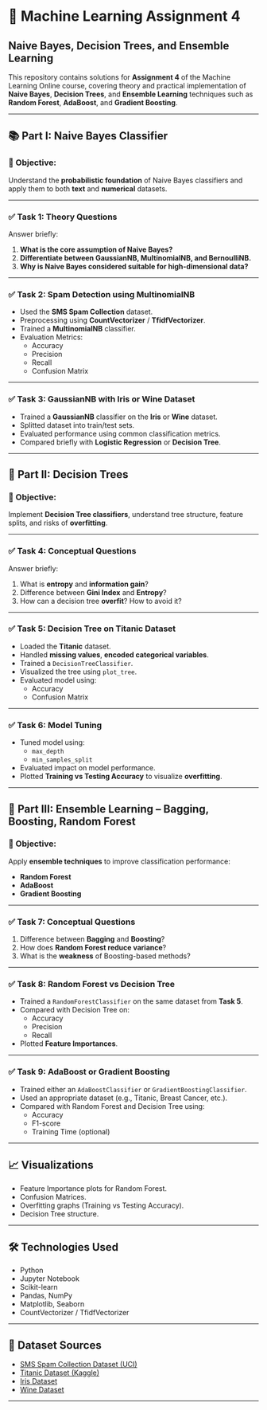 # 📘 Machine Learning Assignment 4
## Naive Bayes, Decision Trees, and Ensemble Learning

This repository contains solutions for **Assignment 4** of the Machine Learning Online course, covering theory and practical implementation of **Naive Bayes**, **Decision Trees**, and **Ensemble Learning** techniques such as **Random Forest**, **AdaBoost**, and **Gradient Boosting**.

---

## 📚 Part I: Naive Bayes Classifier

### 🎯 Objective:
Understand the **probabilistic foundation** of Naive Bayes classifiers and apply them to both **text** and **numerical** datasets.

---

### ✅ Task 1: Theory Questions
Answer briefly:
1. **What is the core assumption of Naive Bayes?**
2. **Differentiate between GaussianNB, MultinomialNB, and BernoulliNB.**
3. **Why is Naive Bayes considered suitable for high-dimensional data?**

---

### ✅ Task 2: Spam Detection using MultinomialNB
- Used the **SMS Spam Collection** dataset.
- Preprocessing using **CountVectorizer** / **TfidfVectorizer**.
- Trained a **MultinomialNB** classifier.
- Evaluation Metrics:
  - Accuracy
  - Precision
  - Recall
  - Confusion Matrix

---

### ✅ Task 3: GaussianNB with Iris or Wine Dataset
- Trained a **GaussianNB** classifier on the **Iris** or **Wine** dataset.
- Splitted dataset into train/test sets.
- Evaluated performance using common classification metrics.
- Compared briefly with **Logistic Regression** or **Decision Tree**.

---

## 🌳 Part II: Decision Trees

### 🎯 Objective:
Implement **Decision Tree classifiers**, understand tree structure, feature splits, and risks of **overfitting**.

---

### ✅ Task 4: Conceptual Questions
Answer briefly:
1. What is **entropy** and **information gain**?
2. Difference between **Gini Index** and **Entropy**?
3. How can a decision tree **overfit**? How to avoid it?

---

### ✅ Task 5: Decision Tree on Titanic Dataset
- Loaded the **Titanic** dataset.
- Handled **missing values**, **encoded categorical variables**.
- Trained a `DecisionTreeClassifier`.
- Visualized the tree using `plot_tree`.
- Evaluated model using:
  - Accuracy
  - Confusion Matrix

---

### ✅ Task 6: Model Tuning
- Tuned model using:
  - `max_depth`
  - `min_samples_split`
- Evaluated impact on model performance.
- Plotted **Training vs Testing Accuracy** to visualize **overfitting**.

---

## 🤝 Part III: Ensemble Learning – Bagging, Boosting, Random Forest

### 🎯 Objective:
Apply **ensemble techniques** to improve classification performance:
- **Random Forest**
- **AdaBoost**
- **Gradient Boosting**

---

### ✅ Task 7: Conceptual Questions
1. Difference between **Bagging** and **Boosting**?
2. How does **Random Forest reduce variance**?
3. What is the **weakness** of Boosting-based methods?

---

### ✅ Task 8: Random Forest vs Decision Tree
- Trained a `RandomForestClassifier` on the same dataset from **Task 5**.
- Compared with Decision Tree on:
  - Accuracy
  - Precision
  - Recall
- Plotted **Feature Importances**.

---

### ✅ Task 9: AdaBoost or Gradient Boosting
- Trained either an `AdaBoostClassifier` or `GradientBoostingClassifier`.
- Used an appropriate dataset (e.g., Titanic, Breast Cancer, etc.).
- Compared with Random Forest and Decision Tree using:
  - Accuracy
  - F1-score
  - Training Time (optional)

---

## 📈 Visualizations
- Feature Importance plots for Random Forest.
- Confusion Matrices.
- Overfitting graphs (Training vs Testing Accuracy).
- Decision Tree structure.

---

## 🛠️ Technologies Used
- Python
- Jupyter Notebook
- Scikit-learn
- Pandas, NumPy
- Matplotlib, Seaborn
- CountVectorizer / TfidfVectorizer

---

## 💾 Dataset Sources
- [SMS Spam Collection Dataset (UCI)](https://archive.ics.uci.edu/ml/datasets/sms+spam+collection)
- [Titanic Dataset (Kaggle)](https://www.kaggle.com/c/titanic/data)
- [Iris Dataset](https://scikit-learn.org/stable/auto_examples/datasets/plot_iris_dataset.html)
- [Wine Dataset](https://scikit-learn.org/stable/modules/generated/sklearn.datasets.load_wine.html)

---




